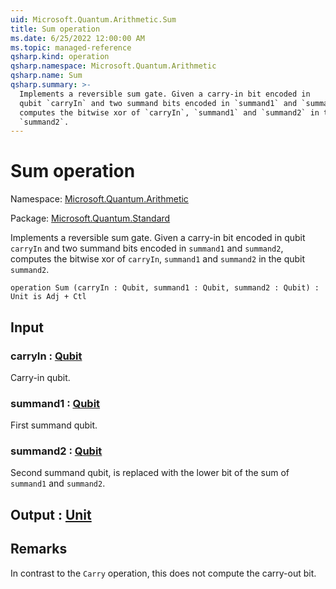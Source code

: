 ```yaml
---
uid: Microsoft.Quantum.Arithmetic.Sum
title: Sum operation
ms.date: 6/25/2022 12:00:00 AM
ms.topic: managed-reference
qsharp.kind: operation
qsharp.namespace: Microsoft.Quantum.Arithmetic
qsharp.name: Sum
qsharp.summary: >-
  Implements a reversible sum gate. Given a carry-in bit encoded in
  qubit `carryIn` and two summand bits encoded in `summand1` and `summand2`,
  computes the bitwise xor of `carryIn`, `summand1` and `summand2` in the qubit
  `summand2`.
---
```


# Sum operation

Namespace: [Microsoft.Quantum.Arithmetic](xref:Microsoft.Quantum.Arithmetic)

Package: [Microsoft.Quantum.Standard](https://nuget.org/packages/Microsoft.Quantum.Standard)


Implements a reversible sum gate. Given a carry-in bit encoded inqubit `carryIn` and two summand bits encoded in `summand1` and `summand2`,computes the bitwise xor of `carryIn`, `summand1` and `summand2` in the qubit`summand2`.

```qsharp
operation Sum (carryIn : Qubit, summand1 : Qubit, summand2 : Qubit) : Unit is Adj + Ctl
```


## Input

### carryIn : [Qubit](xref:microsoft.quantum.qsharp.valueliterals#qubit-literals)

Carry-in qubit.


### summand1 : [Qubit](xref:microsoft.quantum.qsharp.valueliterals#qubit-literals)

First summand qubit.


### summand2 : [Qubit](xref:microsoft.quantum.qsharp.valueliterals#qubit-literals)

Second summand qubit, is replaced with the lower bit of the sum of`summand1` and `summand2`.



## Output : [Unit](xref:microsoft.quantum.qsharp.valueliterals#unit-literal)



## Remarks

In contrast to the `Carry` operation, this does not compute the carry-out bit.
